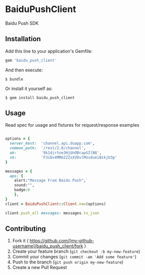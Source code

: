 # BaiduPushClient

Baidu Push SDK

## Installation

Add this line to your application's Gemfile:

```ruby
gem 'baidu_push_client'
```

And then execute:

    $ bundle

Or install it yourself as:

    $ gem install baidu_push_client

## Usage
Read spec for usage and fixtures for request/response examples

```ruby

options = {
  server_host:  'channel.api.duapp.com',
  common_path:  '/rest/2.0/channel',
  ak:           '9k14jrtoe3HjUnOBcapGIlN8',
  sk:           'F3iDv4MMm2ZZsXVDvlMVxdueiBikjU3p'
}

messages = {
  aps: {
    alert:"Message From Baidu Push",
    sound:"",
    badge:0
    },
}
client = BaiduPushClient::Client.new(options)

client.push_all messages: messages.to_json
```

## Contributing

1. Fork it ( https://github.com/[my-github-username]/baidu_push_client/fork )
2. Create your feature branch (`git checkout -b my-new-feature`)
3. Commit your changes (`git commit -am 'Add some feature'`)
4. Push to the branch (`git push origin my-new-feature`)
5. Create a new Pull Request
